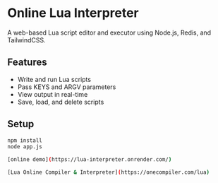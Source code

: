 # Online Lua Interpreter

A web-based Lua script editor and executor using Node.js, Redis, and TailwindCSS.

## Features
- Write and run Lua scripts
- Pass KEYS and ARGV parameters
- View output in real-time
- Save, load, and delete scripts

## Setup
```bash
npm install
node app.js

[online demo](https://lua-interpreter.onrender.com/)

[Lua Online Compiler & Interpreter](https://onecompiler.com/lua)

